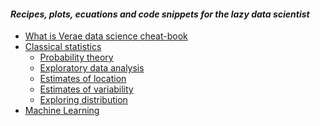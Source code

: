 #### _Recipes, plots, ecuations and code snippets for the lazy data scientist_


* [What is Verae data science cheat-book](README.md)
* [Classical statistics](README.md#classical-statistics)
    * [Probability theory](README.md#probability-theory)
    * [Exploratory data analysis](README.md#exploratory-data-analysis%3A)
    * [Estimates of location](README.md#estimates-of-location%3A)
    * [Estimates of variability]()
    * [Exploring distribution]()
* [Machine Learning](README.md#machine-learning)